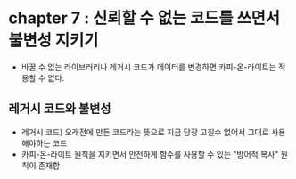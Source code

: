 # chapter 7 : 신뢰할 수 없는 코드를 쓰면서 불변성 지키기

- 바꿀 수 없는 라이브러리나 레거시 코드가 데이터를 변경하면 카피-온-라이트는 적용할 수 없다.

## 레거시 코드와 불변성

- 레거시 코드) 오래전에 만든 코드라는 뜻으로 지금 당장 고칠수 없어서 그대로 사용해야하는 코드
- 카피-온-라이트 원칙을 지키면서 안전하게 함수를 사용할 수 있는 "방어적 복사" 원칙이 존재함
